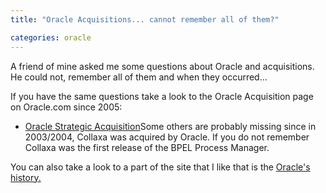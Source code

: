 ```yaml
---
title: "Oracle Acquisitions... cannot remember all of them?"

categories: oracle
---
```

A friend of mine asked me some questions about Oracle and acquisitions. He could not, remember all of them and when they occurred...

If you have the same questions take a look to the Oracle Acquisition page on Oracle.com since 2005:

* [Oracle Strategic Acquisition](http://www.oracle.com/corporate/acquisition.html)Some others are probably missing since in 2003/2004, Collaxa was acquired by Oracle. If you do not remember Collaxa was the first release of the BPEL Process Manager.

You can also take a look to a part of the site that I like that is the [Oracle's history.](http://www.oracle.com/corporate/story.html)
